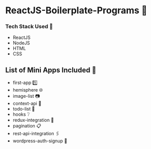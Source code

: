 # ReactJS-Boilerplate-Programs :maple_leaf:

### Tech Stack Used :eyes:
- ReactJS
- NodeJS
- HTML
- CSS

## List of Mini Apps Included :pencil:
- first-app :one:
- hemisphere :globe_with_meridians:
- image-list :camera:
- context-api :book:
- todo-list :page_with_curl:
- hooks :grey_question:
- redux-integration :paperclip:
- pagination :clipboard:
- rest-api-integration :paperclips:
- wordpress-auth-signup :closed_lock_with_key:

